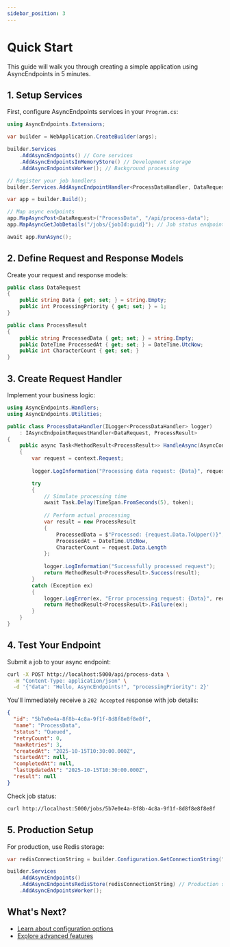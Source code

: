 ```yaml
---
sidebar_position: 3
---
```


# Quick Start

This guide will walk you through creating a simple application using AsyncEndpoints in 5 minutes.

## 1. Setup Services

First, configure AsyncEndpoints services in your `Program.cs`:

```csharp
using AsyncEndpoints.Extensions;

var builder = WebApplication.CreateBuilder(args);

builder.Services
    .AddAsyncEndpoints() // Core services
    .AddAsyncEndpointsInMemoryStore() // Development storage
    .AddAsyncEndpointsWorker(); // Background processing

// Register your job handlers
builder.Services.AddAsyncEndpointHandler<ProcessDataHandler, DataRequest, ProcessResult>("ProcessData");

var app = builder.Build();

// Map async endpoints
app.MapAsyncPost<DataRequest>("ProcessData", "/api/process-data");
app.MapAsyncGetJobDetails("/jobs/{jobId:guid}"); // Job status endpoint

await app.RunAsync();
```

## 2. Define Request and Response Models

Create your request and response models:

```csharp
public class DataRequest
{
    public string Data { get; set; } = string.Empty;
    public int ProcessingPriority { get; set; } = 1;
}

public class ProcessResult
{
    public string ProcessedData { get; set; } = string.Empty;
    public DateTime ProcessedAt { get; set; } = DateTime.UtcNow;
    public int CharacterCount { get; set; }
}
```

## 3. Create Request Handler

Implement your business logic:

```csharp
using AsyncEndpoints.Handlers;
using AsyncEndpoints.Utilities;

public class ProcessDataHandler(ILogger<ProcessDataHandler> logger) 
    : IAsyncEndpointRequestHandler<DataRequest, ProcessResult>
{
    public async Task<MethodResult<ProcessResult>> HandleAsync(AsyncContext<DataRequest> context, CancellationToken token)
    {
        var request = context.Request;
        
        logger.LogInformation("Processing data request: {Data}", request.Data);

        try
        {
            // Simulate processing time
            await Task.Delay(TimeSpan.FromSeconds(5), token);
            
            // Perform actual processing
            var result = new ProcessResult
            {
                ProcessedData = $"Processed: {request.Data.ToUpper()}",
                ProcessedAt = DateTime.UtcNow,
                CharacterCount = request.Data.Length
            };
            
            logger.LogInformation("Successfully processed request");
            return MethodResult<ProcessResult>.Success(result);
        }
        catch (Exception ex)
        {
            logger.LogError(ex, "Error processing request: {Data}", request.Data);
            return MethodResult<ProcessResult>.Failure(ex);
        }
    }
}
```

## 4. Test Your Endpoint

Submit a job to your async endpoint:

```bash
curl -X POST http://localhost:5000/api/process-data \
  -H "Content-Type: application/json" \
  -d '{"data": "Hello, AsyncEndpoints!", "processingPriority": 2}'
```

You'll immediately receive a `202 Accepted` response with job details:

```json
{
  "id": "5b7e0e4a-8f8b-4c8a-9f1f-8d8f8e8f8e8f",
  "name": "ProcessData",
  "status": "Queued",
  "retryCount": 0,
  "maxRetries": 3,
  "createdAt": "2025-10-15T10:30:00.000Z",
  "startedAt": null,
  "completedAt": null,
  "lastUpdatedAt": "2025-10-15T10:30:00.000Z",
  "result": null
}
```

Check job status:

```bash
curl http://localhost:5000/jobs/5b7e0e4a-8f8b-4c8a-9f1f-8d8f8e8f8e8f
```

## 5. Production Setup

For production, use Redis storage:

```csharp
var redisConnectionString = builder.Configuration.GetConnectionString("Redis") ?? "localhost:6379";

builder.Services
    .AddAsyncEndpoints()
    .AddAsyncEndpointsRedisStore(redisConnectionString) // Production storage
    .AddAsyncEndpointsWorker();
```

## What's Next?

- [Learn about configuration options](/docs/category/configuration)
- [Explore advanced features](/docs/category/advanced-features)